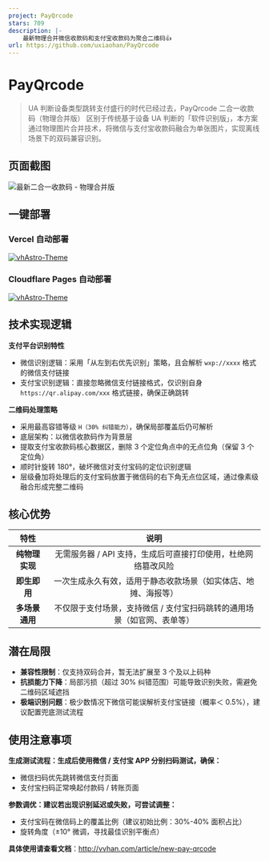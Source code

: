 ```yaml
---
project: PayQrcode
stars: 709
description: |-
    最新物理合并微信收款码和支付宝收款码为聚合二维码👍
url: https://github.com/uxiaohan/PayQrcode
---
```


# PayQrcode

> UA 判断设备类型跳转支付盛行的时代已经过去，PayQrcode 二合一收款码（物理合并版）​ 区别于传统基于设备 UA 判断的「软件识别版」，本方案通过物理图片合并技术，将微信与支付宝收款码融合为单张图片，实现离线场景下的双码兼容识别。

## 页面截图

![最新二合一收款码 - 物理合并版](https://i0.wp.com/uxiaohan.github.io/v2/2025/05/1746526361666.webp)

## 一键部署

### Vercel 自动部署

[![vhAstro-Theme](https://vercel.com/button)](https://vercel.com/new/clone?repository-url=https://github.com/uxiaohan/PayQrcode)

### Cloudflare Pages 自动部署

[![vhAstro-Theme](https://deploy.workers.cloudflare.com/button)](https://dash.cloudflare.com/?to=/:account/workers-and-pages/create/deploy-to-workers&repository=https://github.com/uxiaohan/PayQrcode)

## 技术实现逻辑

**支付平台识别特性**

- 微信识别逻辑：采用「从左到右优先识别」策略，且会解析 `wxp://xxxx` 格式的微信支付链接 ​
- 支付宝识别逻辑：直接忽略微信支付链接格式，仅识别自身 `https://qr.alipay.com/xxx` 格式链接，确保正确跳转

**二维码处理策略**

- 采用最高容错等级 `H（30% 纠错能力）`，确保局部覆盖后仍可解析 ​
- 底层架构：以微信收款码作为背景层
- 提取支付宝收款码核心数据区，删除 3 个定位角点中的无点位角（保留 3 个定位角）​
- 顺时针旋转 180°，破坏微信对支付宝码的定位识别逻辑
- 层级叠加将处理后的支付宝码放置于微信码的右下角无点位区域，通过像素级融合形成完整二维码

## 核心优势

|      特性      |                                  说明                                   |
| :------------: | :---------------------------------------------------------------------: |
| **纯物理实现** |      无需服务器 / API 支持，生成后可直接打印使用，杜绝网络篡改风险      |
|  **即生即用**  |     一次生成永久有效，适用于静态收款场景（如实体店、地摊、海报等）      |
| **多场景通用** | 不仅限于支付场景，支持微信 / 支付宝扫码跳转的通用场景（如官网、表单等） |

## 潜在局限

- **兼容性限制**：仅支持双码合并，暂无法扩展至 3 个及以上码种 ​
- **抗损能力下降**：局部污损（超过 30% 纠错范围）可能导致识别失败，需避免二维码区域遮挡 ​
- **极端识别问题**：极少数情况下微信可能误解析支付宝链接（概率＜ 0.5%），建议配置兜底测试流程

## 使用注意事项

**生成测试流程：生成后使用微信 / 支付宝 APP 分别扫码测试，确保：​**

- 微信扫码优先跳转微信支付页面 ​
- 支付宝扫码正常唤起付款码 / 转账页面 ​

**参数调优：建议若出现识别延迟或失败，可尝试调整：​**

- 支付宝码在微信码上的覆盖比例（建议初始比例：30%-40% 面积占比）​
- 旋转角度（±10° 微调，寻找最佳识别平衡点）​

**具体使用请查看文档**：http://vvhan.com/article/new-pay-qrcode

